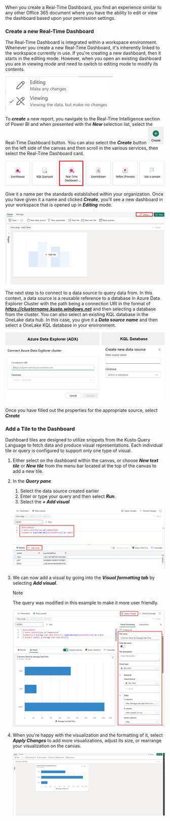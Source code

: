 When you create a Real-Time Dashboard, you find an experience similar to any other Office 365 document where you have the ability to edit or view the dashboard based upon your permission settings. 

### Create a new Real-Time Dashboard

The Real-Time Dashboard is integrated within a workspace environment. Whenever you create a new Real-Time Dashboard, it's inherently linked to the workspace currently in use. If you're creating a new dashboard, then it starts in the editing mode. However, when you open an existing dashboard you are in viewing mode and need to switch to editing mode to modify its contents.

![Screenshot of Edit and View reports.](../media/edit-view-real-time-dashboard.png)

To ***create*** a new report, you navigate to the Real-Time Intelligence section of Power BI and when presented with the ***New*** selection list, select the Real-Time Dashboard button. You can also select the ***Create*** button ![Create button](../media/create-button.png) on the left side of the canvas and then scroll in the various services, then select the Real-Time Dashboard card.

![Screenshot of Create Tool Bar in RTI.](../media/real-time-intelligence-services.png)

Give it a name per the standards established within your organization. Once you have given it a name and clicked ***Create***, you'll see a new dashboard in your workspace that is opened up in ***Editing*** mode.

![Screenshot of New Real-Time Dashboard.](../media/new-real-time-dashboard.png)

The next step is to connect to a data source to query data from. In this context, a data source is a reusable reference to a database in Azure Data Explorer Cluster with the path being a connection URI in the format of ***https://clustername.kusto.windows.net*** and then selecting a database from the cluster. You can also select an existing KQL database in the OneLake data hub. In this case, you give it a ***Data source name*** and then select a OneLake KQL database in your environment.

![Screenshot of Data sources.](../media/data-source.png)

Once you have filled out the properties for the appropriate source, select ***Create***

### Add a Tile to the Dashboard

Dashboard tiles are designed to utilize snippets from the Kusto Query Language to fetch data and produce visual representations. Each individual tile or query is configured to support only one type of visual. 

1. Either select on the dashboard within the canvas, or choose ***New text tile*** or ***New tile*** from the menu bar located at the top of the canvas to add a new tile.
1. In the ***Query pane***
    1. Select the data source created earlier
    1. Enter or type your query and then select ***Run***.
    1. Select the ***+ Add visual***

    ![Screenshot of Adding a tile to the dashboard.](../media/adding-tile.png)

1. We can now add a visual by going into the ***Visual formatting tab*** by selecting ***Add visual***.

    > [!NOTE]
    > The query was modified in this example to make it more user friendly. 

     
    ![Screenshot of Adding a visual for the tile based on KQL query.](../media/adding-visual.png)

1. When you're happy with the visualization and the formatting of it, select ***Apply Changes*** to add more visualizations, adjust its size, or rearrange your visualization on the canvas.

    ![Screenshot of Viewing the visualization when completed.](../media/adjust-visual-on-canvas.png)
